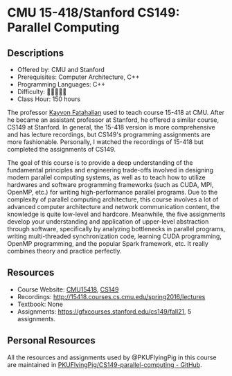 # CMU 15-418/Stanford CS149: Parallel Computing

## Descriptions

- Offered by: CMU and Stanford
- Prerequisites: Computer Architecture, C++
- Programming Languages: C++
- Difficulty: 🌟🌟🌟🌟🌟
- Class Hour: 150 hours

The professor [Kayvon Fatahalian](http://www.cs.cmu.edu/~kayvonf) used to teach course 15-418 at CMU. After he became an assistant professor at Stanford, he offered a similar course, CS149 at Stanford. In general, the 15-418 version is more comprehensive and has lecture recordings, but CS149's programming assignments are more fashionable. Personally, I watched the recordings of 15-418 but completed the assignments of CS149.

The goal of this course is to provide a deep understanding of the fundamental principles and engineering trade-offs involved in designing modern parallel computing systems, as well as to teach how to utilize hardwares and software programming frameworks (such as CUDA, MPI, OpenMP, etc.) for writing high-performance parallel programs. Due to the complexity of parallel computing architecture, this course involves a lot of advanced computer architecture and network communication content, the knowledge is quite low-level and hardcore. Meanwhile, the five assignments develop your understanding and application of upper-level abstraction through software, specifically by analyzing bottlenecks in parallel programs, writing multi-threaded synchronization code, learning CUDA programming, OpenMP programming, and the popular Spark framework, etc. It really combines theory and practice perfectly.

## Resources

- Course Website: [CMU15418](http://15418.courses.cs.cmu.edu/spring2016/), [CS149](https://gfxcourses.stanford.edu/cs149/fall21)
- Recordings: <http://15418.courses.cs.cmu.edu/spring2016/lectures>
- Textbook: None
- Assignments: <https://gfxcourses.stanford.edu/cs149/fall21>, 5 assignments.

## Personal Resources

All the resources and assignments used by @PKUFlyingPig in this course are maintained in [PKUFlyingPig/CS149-parallel-computing - GitHub](https://github.com/PKUFlyingPig/CS149-parallel-computing).
